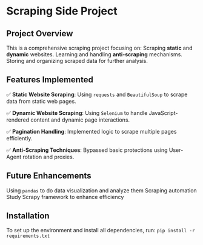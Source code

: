 # Scraping Side Project

## Project Overview

This is a comprehensive scraping project focusing on:
Scraping **static** and **dynamic** websites.
Learning and handling **anti-scraping** mechanisms.
Storing and organizing scraped data for further analysis.

## Features Implemented

✅ **Static Website Scraping**: Using ```requests``` and ```BeautifulSoup``` to scrape data from static web pages.

✅ **Dynamic Website Scraping**: Using ```Selenium``` to handle JavaScript-rendered content and dynamic page interactions.

✅ **Pagination Handling**: Implemented logic to scrape multiple pages efficiently.

✅ **Anti-Scraping Techniques**: Bypassed basic protections using User-Agent rotation and proxies.

## Future Enhancements

Using ```pandas``` to do data visualization and analyze them
Scraping automation
Study Scrapy framework to enhance efficiency
  
## Installation

To set up the environment and install all dependencies, run:
```pip install -r requirements.txt```
